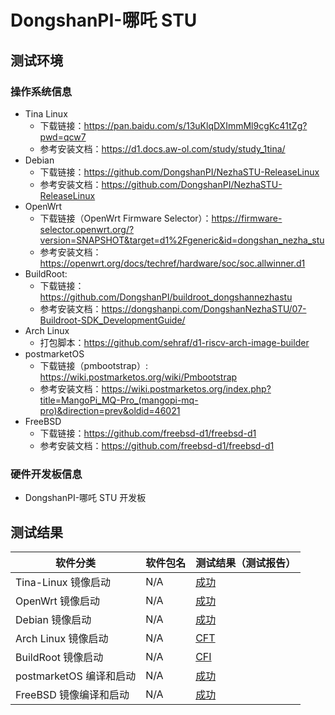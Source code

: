 # DongshanPI-哪吒 STU

## 测试环境

### 操作系统信息

- Tina Linux
  - 下载链接：https://pan.baidu.com/s/13uKlqDXImmMl9cgKc41tZg?pwd=qcw7
  - 参考安装文档：https://d1.docs.aw-ol.com/study/study_1tina/
- Debian
  - 下载链接：https://github.com/DongshanPI/NezhaSTU-ReleaseLinux
  - 参考安装文档：https://github.com/DongshanPI/NezhaSTU-ReleaseLinux
- OpenWrt
  - 下载链接（OpenWrt Firmware Selector）：https://firmware-selector.openwrt.org/?version=SNAPSHOT&target=d1%2Fgeneric&id=dongshan_nezha_stu
  - 参考安装文档：https://openwrt.org/docs/techref/hardware/soc/soc.allwinner.d1
- BuildRoot:
  - 下载链接：https://github.com/DongshanPI/buildroot_dongshannezhastu
  - 参考安装文档：https://dongshanpi.com/DongshanNezhaSTU/07-Buildroot-SDK_DevelopmentGuide/
- Arch Linux
  - 打包脚本：https://github.com/sehraf/d1-riscv-arch-image-builder
- postmarketOS
  - 下载链接（pmbootstrap）: https://wiki.postmarketos.org/wiki/Pmbootstrap
  - 参考安装文档：https://wiki.postmarketos.org/index.php?title=MangoPi_MQ-Pro_(mangopi-mq-pro)&direction=prev&oldid=46021
- FreeBSD
  - 下载链接：https://github.com/freebsd-d1/freebsd-d1
  - 参考安装文档：https://github.com/freebsd-d1/freebsd-d1
### 硬件开发板信息

- DongshanPI-哪吒 STU 开发板

## 测试结果

| 软件分类                | 软件包名 | 测试结果（测试报告） |
| ----------------------- | -------- | -------------------- |
| Tina-Linux 镜像启动     | N/A      | [成功][Tina]         |
| OpenWrt 镜像启动        | N/A      | [成功][OpenWrt]      |
| Debian 镜像启动         | N/A      | [成功][Debian]       |
| Arch Linux 镜像启动     | N/A      | [CFT][Arch]          |
| BuildRoot 镜像启动      | N/A      | [CFI][BuildRoot]     |
| postmarketOS 编译和启动 | N/A      | [成功][pmOS]         |
| FreeBSD 镜像编译和启动  | N/A      | [成功][FreeBSD]      |

[Tina]: ./TinaLinux/README_zh.md
[OpenWrt]: ./OpenWrt/README_zh.md
[Debian]: ./Debian/README_zh.md
[BuildRoot]: ./BuildRoot/README_zh.md
[Arch]: ./ArchLinux/README_zh.md
[pmOS]: ./postmarketOS/README_zh.md
[FreeBSD]: ./FreeBSD/README_zh.md